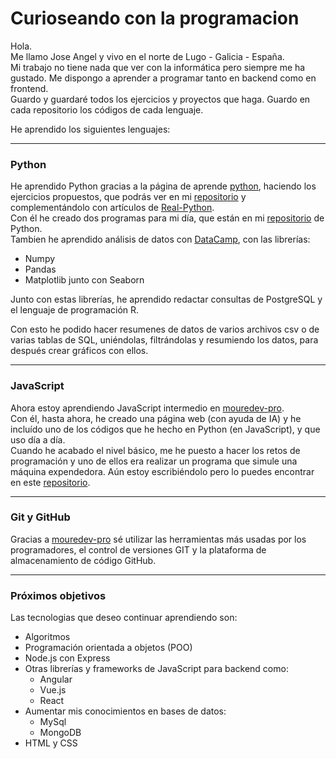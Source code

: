 # Curioseando con la programacion

Hola.  
Me llamo Jose Angel y vivo en el norte de Lugo - Galicia - España.  
Mi trabajo no tiene nada que ver con la informática pero siempre me ha gustado.
Me dispongo a aprender a programar tanto en backend como en frontend.  
Guardo y guardaré todos los ejercicios y proyectos que haga. Guardo en cada repositorio los códigos de cada lenguaje.

He aprendido los siguientes lenguajes:

***  

### Python  

He aprendido Python  gracias a la página de aprende [python](https://aprendepython.es), haciendo los ejercicios propuestos, que podrás ver en mi [repositorio][Referencia1] y complementándolo con artículos de [Real-Python](https://realPython.com).    
Con él he creado dos programas para mi día, que están en mi [repositorio][Referencia1] de Python.  
Tambien he aprendido análisis de datos con [DataCamp](https://datacamp.com), con las librerías:  

* Numpy  
* Pandas  
* Matplotlib junto con Seaborn  

Junto con estas librerías, he aprendido redactar consultas de PostgreSQL y el lenguaje de programación R.  

Con esto he podido hacer resumenes de datos de varios archivos csv o de varias tablas de SQL, uniéndolas, filtrándolas y resumiendo los datos, para después crear gráficos con ellos.  

***  

### JavaScript  

Ahora estoy aprendiendo JavaScript intermedio en [mouredev-pro][Referencia3].  
Con él, hasta ahora, he creado una página web (con ayuda de IA) y he incluído uno de los códigos que he hecho en Python (en JavaScript), y que uso día a día.  
Cuando he acabado el nivel básico, me he puesto a hacer los retos de programación y uno de ellos era realizar un programa que simule una máquina expendedora. Aún estoy escribiéndolo pero lo puedes encontrar en este [repositorio][Referencia2].  

***  

### Git y GitHub

Gracias a [mouredev-pro][Referencia3] sé utilizar las herramientas más usadas por los programadores, el control de versiones GIT y la plataforma de almacenamiento de código GitHub.  

***  

### Próximos objetivos


Las tecnologias que deseo continuar aprendiendo son:  

* Algoritmos
* Programación orientada a objetos (POO)
* Node.js con Express  
* Otras librerías y frameworks de JavaScript para backend como:  
    * Angular  
    * Vue.js  
    * React  
* Aumentar mis conocimientos en bases de datos:  
    * MySql
    * MongoDB
* HTML y CSS  



[Referencia1]: https://github.com/jangelrrr/Python
[Referencia2]: https://github.com/jangelrrr/JavaScript
[Referencia3]: https://mouredev.pro
